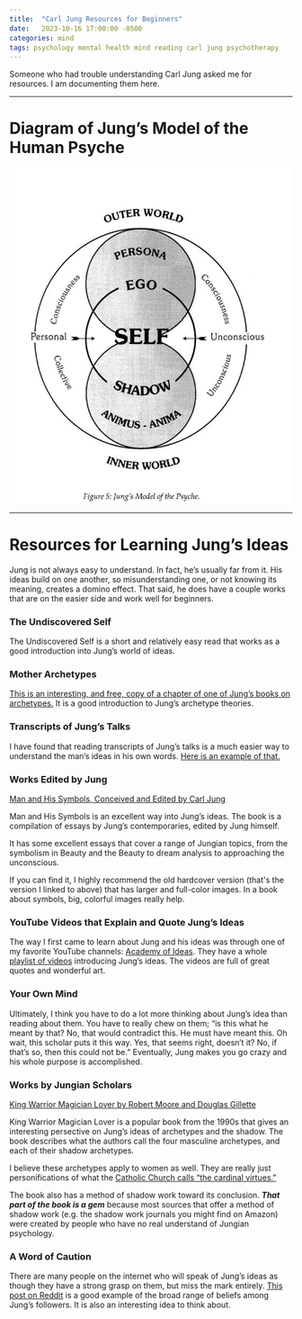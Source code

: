 ```yaml
---
title:  "Carl Jung Resources for Beginners"
date:   2023-10-16 17:00:00 -0500
categories: mind
tags: psychology mental health mind reading carl jung psychotherapy
---
```

Someone who had trouble understanding Carl Jung asked me for resources. I am documenting them here.

----

# Diagram of Jung’s Model of the Human Psyche
![](/assets/post_images/jung_psyche.png)

----

# Resources for Learning Jung’s Ideas
Jung is not always easy to understand. In fact, he’s usually far from it. His ideas build on one another, so misunderstanding one, or not knowing its meaning, creates a domino effect. That said, he does have a couple works that are on the easier side and work well for beginners.

### The Undiscovered Self
The Undiscovered Self is a short and relatively easy read that works as a good introduction into Jung’s world of ideas.

### Mother Archetypes
[This is an interesting, and free, copy of a chapter of one of Jung’s books on archetypes.](https://www.sas.upenn.edu/~cavitch/pdf-library/Jung_MotherArchetype.pdf) It is a good introduction to Jung’s archetype theories.

### Transcripts of Jung’s Talks
I have found that reading transcripts of Jung’s talks is a much easier way to understand the man’s ideas in his own words. [Here is an example of that.](https://archive.nytimes.com/www.nytimes.com/books/97/09/21/reviews/jung-lecture2.html)

### Works Edited by Jung
[Man and His Symbols, Conceived and Edited by Carl Jung](https://archive.org/details/B-001-004-443-ALL)

Man and His Symbols is an excellent way into Jung’s ideas. The book is a compilation of essays by Jung’s contemporaries, edited by Jung himself.

It has some excellent essays that cover a range of Jungian topics, from the symbolism in Beauty and the Beauty to dream analysis to approaching the unconscious.

If you can find it, I highly recommend the old hardcover version (that's the version I linked to above) that has larger and full-color images. In a book about symbols, big, colorful images really help.

### YouTube Videos that Explain and Quote Jung’s Ideas
The way I first came to learn about Jung and his ideas was through one of my favorite YouTube channels: [Academy of Ideas](https://academyofideas.com/). They have a whole [playlist of videos](https://www.youtube.com/watch?v=WBAFPbypyn4&list=PLAYxecbGotUz1tjZlymlSc30aENg_S0Xp) introducing Jung’s ideas. The videos are full of great quotes and wonderful art.

### Your Own Mind
Ultimately, I think you have to do a lot more thinking about Jung’s idea than reading about them. You have to really chew on them; “is this what he meant by that? No, that would contradict this. He must have meant this. Oh wait, this scholar puts it this way. Yes, that seems right, doesn’t it? No, if that’s so, then this could not be.” Eventually, Jung makes you go crazy and his whole purpose is accomplished.

### Works by Jungian Scholars
[King Warrior Magician Lover by Robert Moore and Douglas Gillette](https://archive.org/details/kingwarriormagic00moor_1)

King Warrior Magician Lover is a popular book from the 1990s that gives an interesting persective on Jung’s ideas of archetypes and the shadow. The book describes what the authors call the four masculine archetypes, and each of their shadow archetypes.

I believe these archetypes apply to women as well. They are really just personifications of what the [Catholic Church calls “the cardinal virtues.”](http://scborromeo.org/ccc/p3s1c1a7.htm)

The book also has a method of shadow work toward its conclusion. ***That part of the book is a gem*** because most sources that offer a method of shadow work (e.g. the shadow work journals you might find on Amazon) were created by people who have no real understand of Jungian psychology.

### A Word of Caution
There are many people on the internet who will speak of Jung’s ideas as though they have a strong grasp on them, but miss the mark entirely. [This post on Reddit](https://www.reddit.com/r/Jung/comments/10ratga/big_5_personality_traits_and_the_shadow/) is a good example of the broad range of beliefs among Jung’s followers. It is also an interesting idea to think about.